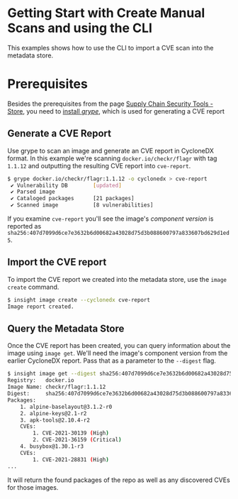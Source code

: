 # Getting Start with Create Manual Scans and using the CLI

This examples shows how to use the CLI to import a CVE scan into the metadata store.

# Prerequisites

Besides the prerequisites from the page [Supply Chain Security Tools - Store](using_metadata_store.md), you need to [install *grype*](https://github.com/anchore/grype), which is used for generating a CVE report

## Generate a CVE Report

Use grype to scan an image and generate an CVE report in CycloneDX format. In this example we're scanning `docker.io/checkr/flagr` with tag `1.1.12` and outputting the resulting CVE report into `cve-report`.

```sh
$ grype docker.io/checkr/flagr:1.1.12 -o cyclonedx > cve-report
 ✔ Vulnerability DB        [updated]
 ✔ Parsed image
 ✔ Cataloged packages      [21 packages]
 ✔ Scanned image           [8 vulnerabilities]
```

If you examine `cve-report` you'll see the image's *component version* is reported as `sha256:407d7099d6ce7e3632b6d00682a43028d75d3b088600797a833607bd629d1ed5`.

## Import the CVE report

To import the CVE report we created into the metadata store, use the `image create` command.

```sh
$ insight image create --cyclonedx cve-report
Image report created.
```

## Query the Metadata Store

Once the CVE report has been created, you can query information about the image using `image get`. We'll need the image's component version from the earlier CycloneDX report. Pass that as a parameter to the `--digest` flag.

```sh
$ insight image get --digest sha256:407d7099d6ce7e3632b6d00682a43028d75d3b088600797a833607bd629d1ed5
Registry:	docker.io
Image Name:	checkr/flagr:1.1.12
Digest:    	sha256:407d7099d6ce7e3632b6d00682a43028d75d3b088600797a833607bd629d1ed5
Packages:
	1. alpine-baselayout@3.1.2-r0
	2. alpine-keys@2.1-r2
	3. apk-tools@2.10.4-r2
	CVEs:
		1. CVE-2021-30139 (High)
		2. CVE-2021-36159 (Critical)
	4. busybox@1.30.1-r3
	CVEs:
		1. CVE-2021-28831 (High)
...
```

It will return the found packages of the repo as well as any discovered CVEs for those images.
